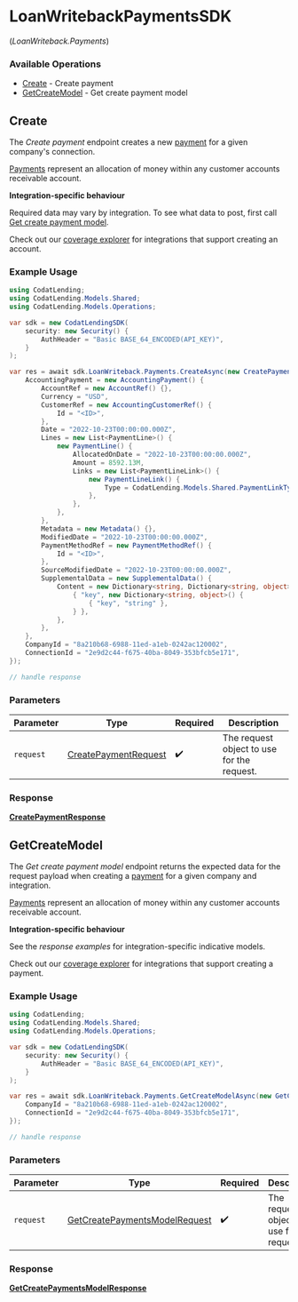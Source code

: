 # LoanWritebackPaymentsSDK
(*LoanWriteback.Payments*)

### Available Operations

* [Create](#create) - Create payment
* [GetCreateModel](#getcreatemodel) - Get create payment model

## Create

The *Create payment* endpoint creates a new [payment](https://docs.codat.io/lending-api#/schemas/Payment) for a given company's connection.

[Payments](https://docs.codat.io/lending-api#/schemas/Payment) represent an allocation of money within any customer accounts receivable account.

**Integration-specific behaviour**

Required data may vary by integration. To see what data to post, first call [Get create payment model](https://docs.codat.io/lending-api#/operations/get-create-payments-model).

Check out our [coverage explorer](https://knowledge.codat.io/supported-features/accounting?view=tab-by-data-type&dataType=payments) for integrations that support creating an account.


### Example Usage

```csharp
using CodatLending;
using CodatLending.Models.Shared;
using CodatLending.Models.Operations;

var sdk = new CodatLendingSDK(
    security: new Security() {
        AuthHeader = "Basic BASE_64_ENCODED(API_KEY)",
    }
);

var res = await sdk.LoanWriteback.Payments.CreateAsync(new CreatePaymentRequest() {
    AccountingPayment = new AccountingPayment() {
        AccountRef = new AccountRef() {},
        Currency = "USD",
        CustomerRef = new AccountingCustomerRef() {
            Id = "<ID>",
        },
        Date = "2022-10-23T00:00:00.000Z",
        Lines = new List<PaymentLine>() {
            new PaymentLine() {
                AllocatedOnDate = "2022-10-23T00:00:00.000Z",
                Amount = 8592.13M,
                Links = new List<PaymentLineLink>() {
                    new PaymentLineLink() {
                        Type = CodatLending.Models.Shared.PaymentLinkType.Other,
                    },
                },
            },
        },
        Metadata = new Metadata() {},
        ModifiedDate = "2022-10-23T00:00:00.000Z",
        PaymentMethodRef = new PaymentMethodRef() {
            Id = "<ID>",
        },
        SourceModifiedDate = "2022-10-23T00:00:00.000Z",
        SupplementalData = new SupplementalData() {
            Content = new Dictionary<string, Dictionary<string, object>>() {
                { "key", new Dictionary<string, object>() {
                    { "key", "string" },
                } },
            },
        },
    },
    CompanyId = "8a210b68-6988-11ed-a1eb-0242ac120002",
    ConnectionId = "2e9d2c44-f675-40ba-8049-353bfcb5e171",
});

// handle response
```

### Parameters

| Parameter                                                               | Type                                                                    | Required                                                                | Description                                                             |
| ----------------------------------------------------------------------- | ----------------------------------------------------------------------- | ----------------------------------------------------------------------- | ----------------------------------------------------------------------- |
| `request`                                                               | [CreatePaymentRequest](../../models/operations/CreatePaymentRequest.md) | :heavy_check_mark:                                                      | The request object to use for the request.                              |


### Response

**[CreatePaymentResponse](../../models/operations/CreatePaymentResponse.md)**


## GetCreateModel

The *Get create payment model* endpoint returns the expected data for the request payload when creating a [payment](https://docs.codat.io/lending-api#/schemas/Payment) for a given company and integration.

[Payments](https://docs.codat.io/lending-api#/schemas/Payment) represent an allocation of money within any customer accounts receivable account.

**Integration-specific behaviour**

See the *response examples* for integration-specific indicative models.

Check out our [coverage explorer](https://knowledge.codat.io/supported-features/accounting?view=tab-by-data-type&dataType=payments) for integrations that support creating a payment.


### Example Usage

```csharp
using CodatLending;
using CodatLending.Models.Shared;
using CodatLending.Models.Operations;

var sdk = new CodatLendingSDK(
    security: new Security() {
        AuthHeader = "Basic BASE_64_ENCODED(API_KEY)",
    }
);

var res = await sdk.LoanWriteback.Payments.GetCreateModelAsync(new GetCreatePaymentsModelRequest() {
    CompanyId = "8a210b68-6988-11ed-a1eb-0242ac120002",
    ConnectionId = "2e9d2c44-f675-40ba-8049-353bfcb5e171",
});

// handle response
```

### Parameters

| Parameter                                                                                 | Type                                                                                      | Required                                                                                  | Description                                                                               |
| ----------------------------------------------------------------------------------------- | ----------------------------------------------------------------------------------------- | ----------------------------------------------------------------------------------------- | ----------------------------------------------------------------------------------------- |
| `request`                                                                                 | [GetCreatePaymentsModelRequest](../../models/operations/GetCreatePaymentsModelRequest.md) | :heavy_check_mark:                                                                        | The request object to use for the request.                                                |


### Response

**[GetCreatePaymentsModelResponse](../../models/operations/GetCreatePaymentsModelResponse.md)**


